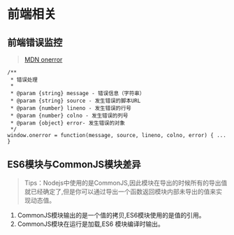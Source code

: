 # 前端相关

## 前端错误监控
> [MDN onerror](https://developer.mozilla.org/zh-CN/docs/Web/API/GlobalEventHandlers/onerror)
```
/**
 * 错误处理
 * 
 * @param {string} message - 错误信息（字符串）
 * @param {string} source - 发生错误的脚本URL
 * @param {number} lineno - 发生错误的行号
 * @param {number} colno - 发生错误的列号 
 * @param {object} error- 发生错误的对象
 */
window.onerror = function(message, source, lineno, colno, error) { ... }
```
## ES6模块与CommonJS模块差异
>Tips：Nodejs中使用的是CommonJS,因此模块在导出的时候所有的导出值就已经确定了,但是你可以通过导出一个函数返回模块内部未导出的值来实现动态值。
1. CommonJS模块输出的是一个值的拷贝,ES6模块使用的是值的引用。
2. CommonJS模块在运行是加载,ES6 模块编译时输出。